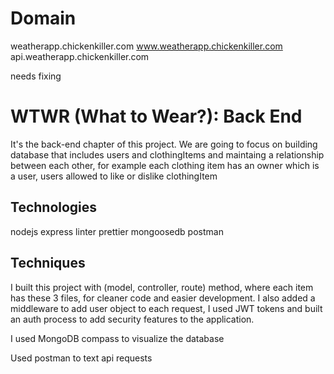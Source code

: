 # Domain

weatherapp.chickenkiller.com
www.weatherapp.chickenkiller.com
api.weatherapp.chickenkiller.com

needs fixing

# WTWR (What to Wear?): Back End

It's the back-end chapter of this project. We are going to focus on building database that includes users and clothingItems and maintaing a relationship between each other, for example each clothing item has an owner which is a user, users allowed to like or dislike clothingItem

## Technologies

nodejs
express
linter
prettier
mongoosedb
postman

## Techniques

I built this project with (model, controller, route) method, where each item has these 3 files, for cleaner code and easier development. I also added a middleware to add user object to each request, I used JWT tokens and built an auth process to add security features to the application.

I used MongoDB compass to visualize the database

Used postman to text api requests

